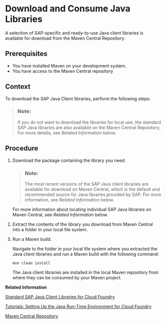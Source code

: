 <!-- loio8783c06f6d5a48e791e7ad17d49a95c0 -->

# Download and Consume Java Libraries

A selection of SAP-specific and ready-to-use Java client libraries is available for download from the Maven Central Repository.



<a name="loio8783c06f6d5a48e791e7ad17d49a95c0__prereq_aqd_c2x_y1c"/>

## Prerequisites

-   You have installed Maven on your development system.
-   You have access to the Maven Central repository



<a name="loio8783c06f6d5a48e791e7ad17d49a95c0__context_cqd_c2x_y1c"/>

## Context

To download the SAP Java Client libraries, perform the following steps:

> ### Note:  
> If you do not want to download the libraries for local use, the standard SAP Java libraries are also available on the Maven Central Repository. For more details, see *Related Information* below.



<a name="loio8783c06f6d5a48e791e7ad17d49a95c0__steps_dqd_c2x_y1c"/>

## Procedure

1.  Download the package containing the library you need.

    > ### Note:  
    > The most recent versions of the SAP Java client libraries are available for download on Maven Central, which is the default and recommended source for Java libraries provided by SAP. For more information, see *Related Information* below.

    For more information about locating individual SAP Java libraries on Maven Central, see *Related Information* below.

2.  Extract the contents of the library you download from Maven Central into a folder in your local file system.

3.  Run a Maven build.

    Navigate to the folder in your local file system where you extracted the Java client libraries and run a Maven build with the following command:

    ```
    mvn clean install
    ```

    The Java client libraries are installed in the local Maven repository from where they can be consumed by your Maven project.


**Related Information**  


[Standard SAP Java Client Libraries for Cloud Foundry](standard-sap-java-client-libraries-for-cloud-foundry-6511bc0.md "A collection of Java client libraries developed by SAP is provided to help you develop Java applications for Cloud Foundry.")

[Tutorials: Setting Up the Java Run-Time Environment for Cloud Foundry](tutorials-setting-up-the-java-run-time-environment-for-cloud-foundry-3e37f7b.md "A selection of tutorials that show you how to set up an application to run in Cloud Foundry's Java run-time environment on SAP Business Technology Platform.")

[Maven Central Repository](https://mvnrepository.com/search?q=SAP&d=com.sap)


